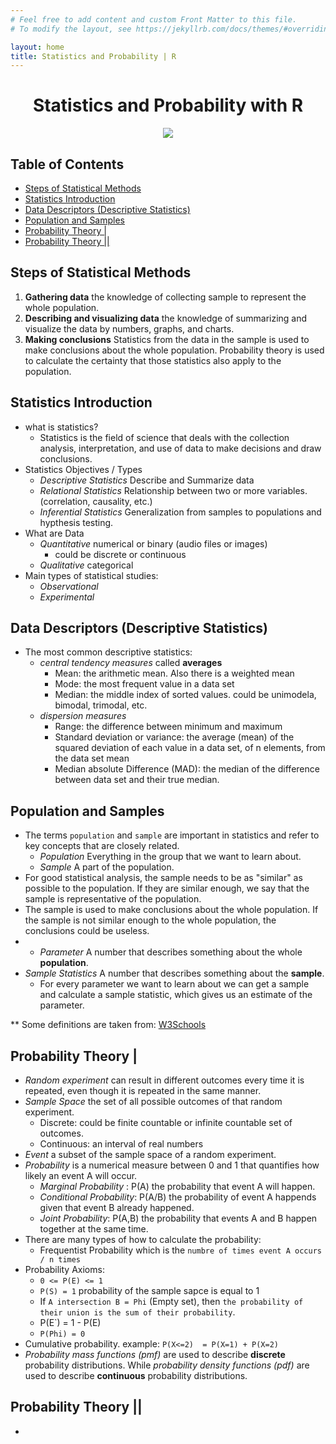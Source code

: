 ```yaml
---
# Feel free to add content and custom Front Matter to this file.
# To modify the layout, see https://jekyllrb.com/docs/themes/#overriding-theme-defaults

layout: home
title: Statistics and Probability | R
---
```


<h1 align="center"> Statistics and Probability with R</h1>

<p align="center"><img src="https://www.uu.se/digitalAssets/806/c_806212-l_1-k_image.jpg"></p>

<h2> Table of Contents </h2>

- [Steps of Statistical Methods](#steps-of-statistical-methods)
- [Statistics Introduction](#statistics-introduction)
- [Data Descriptors (Descriptive Statistics)](#data-descriptors-descriptive-statistics)
- [Population and Samples](#population-and-samples)
- [Probability Theory |](#probability-theory-)
- [Probability Theory ||](#probability-theory--1)


## Steps of Statistical Methods

  1. **Gathering data** the knowledge of collecting sample to represent the whole population.
  2. **Describing and visualizing data** the knowledge of summarizing and visualize the data by numbers, graphs, and charts.
  3. **Making conclusions** Statistics from the data in the sample is used to make conclusions about the whole population. Probability theory is used to calculate the certainty that those statistics also apply to the population.




## Statistics Introduction

- what is statistics?
  - Statistics is the field of science that deals with the collection analysis, interpretation, and use of data to make decisions and draw conclusions.
- Statistics Objectives / Types
  - *Descriptive Statistics* Describe and Summarize data
  - *Relational Statistics* Relationship between two or more variables. (correlation, causality, etc.)
  - *Inferential Statistics* Generalization from samples to populations and hypthesis testing.
- What are Data
  - *Quantitative* numerical or binary (audio files or images)
    - could be discrete or continuous
  - *Qualitative* categorical
- Main types of statistical studies:
  - *Observational* 
  - *Experimental*

## Data Descriptors (Descriptive Statistics)

- The most common descriptive statistics:
  - *central tendency measures* called **averages**
    - Mean: the arithmetic mean. Also there is a weighted mean
    - Mode: the most frequent value in a data set
    - Median: the middle index of sorted values. could be unimodela, bimodal, trimodal, etc.
  - *dispersion measures*
    - Range: the difference between minimum and maximum
    - Standard deviation or variance: the average (mean) of the squared deviation of each value in a data set, of n elements, from the data set mean
    - Median absolute Difference (MAD): the median of the difference between data set and their true median.

## Population and Samples 

- The terms `population` and `sample` are important in statistics and refer to key concepts that are closely related.
  - *Population* Everything in the group that we want to learn about.
  - *Sample* A part of the population.
- For good statistical analysis, the sample needs to be as "similar" as possible to the population. If they are similar enough, we say that the sample is representative of the population.
- The sample is used to make conclusions about the whole population. If the sample is not similar enough to the whole population, the conclusions could be useless.
- - *Parameter* A number that describes something about the whole **population**.
- *Sample Statistics* A number that describes something about the **sample**.
  - For every parameter we want to learn about we can get a sample and calculate a sample statistic, which gives us an estimate of the parameter.

** Some definitions are taken from: [W3Schools](https://www.w3schools.com/statistics/statistics_parameters_and_statistics.php)


## Probability Theory |

- *Random experiment* can result in different outcomes every time it is repeated, even though it is repeated in the same manner.
- *Sample Space* the set of all possible outcomes of that random experiment.
  - Discrete: could be finite countable or infinite countable set of outcomes.
  - Continuous: an interval of real numbers
- *Event* a subset of the sample space of a random experiment.
- *Probability* is a numerical measure between 0 and 1 that quantifies how likely an event A will occur.
  - *Marginal Probability* : P(A) the probability that event A will happen.
  - *Conditional Probability*: P(A/B) the probability of event A happends given that event B already happened.
  - *Joint Probability*: P(A,B) the probability that events A and B happen together at the same time.
- There are many types of how to calculate the probability:
  - Frequentist Probability which is the `numbre of times event A occurs / n times`
- Probability Axioms:
  -  `0 <= P(E) <= 1`
  -  `P(S) = 1`  probability of the sample sapce is equal to 1
  -  If `A intersection B = Phi` (Empty set), then `the probability of their union is the sum of their probability`.
  -  P(E`) = 1 - P(E)
  -  `P(Phi) = 0`
-  Cumulative probability. example: `P(X<=2)  = P(X=1) + P(X=2)`
-  *Probability mass functions (pmf)* are used to describe **discrete** probability distributions. While *probability density functions (pdf)* are used to describe **continuous** probability distributions.


## Probability Theory ||
- 